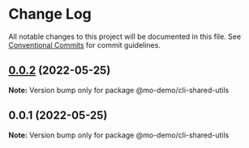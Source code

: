 # Change Log

All notable changes to this project will be documented in this file.
See [Conventional Commits](https://conventionalcommits.org) for commit guidelines.

## [0.0.2](https://github.com/payne608/lerna-best-practice/compare/v0.0.1...v0.0.2) (2022-05-25)

**Note:** Version bump only for package @mo-demo/cli-shared-utils





## 0.0.1 (2022-05-25)

**Note:** Version bump only for package @mo-demo/cli-shared-utils
